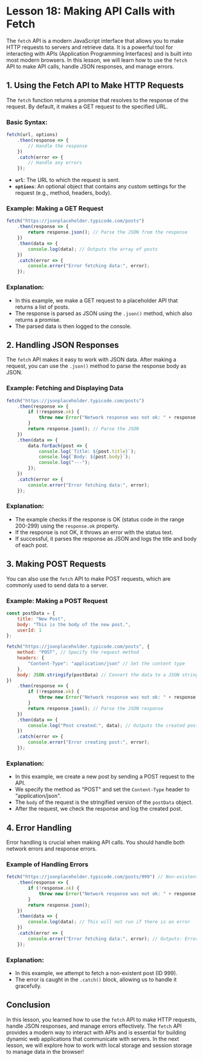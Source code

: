 # Lesson 18: Making API Calls with Fetch

The `fetch` API is a modern JavaScript interface that allows you to make HTTP requests to servers and retrieve data. It is a powerful tool for interacting with APIs (Application Programming Interfaces) and is built into most modern browsers. In this lesson, we will learn how to use the `fetch` API to make API calls, handle JSON responses, and manage errors.

## 1. Using the Fetch API to Make HTTP Requests

The `fetch` function returns a promise that resolves to the response of the request. By default, it makes a GET request to the specified URL.

### Basic Syntax:
```javascript
fetch(url, options)
    .then(response => {
        // Handle the response
    })
    .catch(error => {
        // Handle any errors
    });
```

- **`url`**: The URL to which the request is sent.
- **`options`**: An optional object that contains any custom settings for the request (e.g., method, headers, body).

### Example: Making a GET Request
```javascript
fetch("https://jsonplaceholder.typicode.com/posts")
    .then(response => {
        return response.json(); // Parse the JSON from the response
    })
    .then(data => {
        console.log(data); // Outputs the array of posts
    })
    .catch(error => {
        console.error("Error fetching data:", error);
    });
```

### Explanation:
- In this example, we make a GET request to a placeholder API that returns a list of posts.
- The response is parsed as JSON using the `.json()` method, which also returns a promise.
- The parsed data is then logged to the console.

## 2. Handling JSON Responses

The `fetch` API makes it easy to work with JSON data. After making a request, you can use the `.json()` method to parse the response body as JSON.

### Example: Fetching and Displaying Data
```javascript
fetch("https://jsonplaceholder.typicode.com/posts")
    .then(response => {
        if (!response.ok) {
            throw new Error("Network response was not ok: " + response.statusText);
        }
        return response.json(); // Parse the JSON
    })
    .then(data => {
        data.forEach(post => {
            console.log(`Title: ${post.title}`);
            console.log(`Body: ${post.body}`);
            console.log("---");
        });
    })
    .catch(error => {
        console.error("Error fetching data:", error);
    });
```

### Explanation:
- The example checks if the response is OK (status code in the range 200-299) using the `response.ok` property.
- If the response is not OK, it throws an error with the status text.
- If successful, it parses the response as JSON and logs the title and body of each post.

## 3. Making POST Requests

You can also use the `fetch` API to make POST requests, which are commonly used to send data to a server.

### Example: Making a POST Request
```javascript
const postData = {
    title: "New Post",
    body: "This is the body of the new post.",
    userId: 1
};

fetch("https://jsonplaceholder.typicode.com/posts", {
    method: "POST", // Specify the request method
    headers: {
        "Content-Type": "application/json" // Set the content type
    },
    body: JSON.stringify(postData) // Convert the data to a JSON string
})
    .then(response => {
        if (!response.ok) {
            throw new Error("Network response was not ok: " + response.statusText);
        }
        return response.json(); // Parse the JSON response
    })
    .then(data => {
        console.log("Post created:", data); // Outputs the created post
    })
    .catch(error => {
        console.error("Error creating post:", error);
    });
```

### Explanation:
- In this example, we create a new post by sending a POST request to the API.
- We specify the method as "POST" and set the `Content-Type` header to "application/json".
- The `body` of the request is the stringified version of the `postData` object.
- After the request, we check the response and log the created post.

## 4. Error Handling

Error handling is crucial when making API calls. You should handle both network errors and response errors.

### Example of Handling Errors
```javascript
fetch("https://jsonplaceholder.typicode.com/posts/999") // Non-existent post
    .then(response => {
        if (!response.ok) {
            throw new Error("Network response was not ok: " + response.statusText);
        }
        return response.json();
    })
    .then(data => {
        console.log(data); // This will not run if there is an error
    })
    .catch(error => {
        console.error("Error fetching data:", error); // Outputs: Error fetching data: Network response was not ok: Not Found
    });
```

### Explanation:
- In this example, we attempt to fetch a non-existent post (ID 999).
- The error is caught in the `.catch()` block, allowing us to handle it gracefully.

## Conclusion

In this lesson, you learned how to use the `fetch` API to make HTTP requests, handle JSON responses, and manage errors effectively. The `fetch` API provides a modern way to interact with APIs and is essential for building dynamic web applications that communicate with servers. In the next lesson, we will explore how to work with local storage and session storage to manage data in the browser!